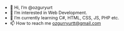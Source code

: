 - 👋 Hi, I’m @ozguryurt
- 👀 I’m interested in Web Development.
- 🌱 I’m currently learning C#, HTML, CSS, JS, PHP etc.
- 📫 How to reach me ozgurryurtt@gmail.com

<!---
ozguryurt/ozguryurt is a ✨ special ✨ repository because its `README.md` (this file) appears on your GitHub profile.
You can click the Preview link to take a look at your changes.
--->
